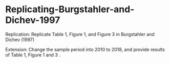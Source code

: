 # Replicating-Burgstahler-and-Dichev-1997

Replication: Replicate Table 1, Figure 1, and Figure 3 in Burgstahler and Dichev (1997)

Extension: Change the sample period into 2010 to 2018, and provide results of Table 1, Figure 1 and 3 .
